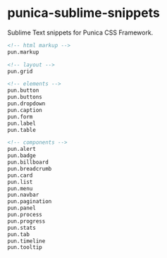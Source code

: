 # punica-sublime-snippets
Sublime Text snippets for Punica CSS Framework.

```html
<!-- html markup -->
pun.markup

<!-- layout -->
pun.grid

<!-- elements -->
pun.button
pun.buttons
pun.dropdown
pun.caption
pun.form
pun.label
pun.table

<!-- components -->
pun.alert
pun.badge
pun.billboard
pun.breadcrumb
pun.card
pun.list
pun.menu
pun.navbar
pun.pagination
pun.panel
pun.process
pun.progress
pun.stats
pun.tab
pun.timeline
pun.tooltip
```
